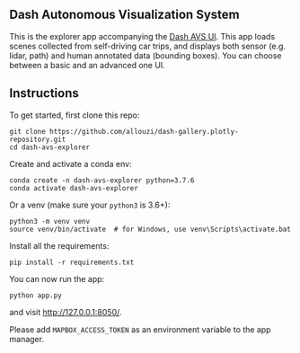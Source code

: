## Dash Autonomous Visualization System

This is the explorer app accompanying the [Dash AVS UI](https://github.com/plotly/dash-avs-ui). This app loads scenes collected from self-driving car trips, and displays both sensor (e.g. lidar, path) and human annotated data (bounding boxes). You can choose between a basic and an advanced one UI.




## Instructions

To get started, first clone this repo:


```
git clone https://github.com/allouzi/dash-gallery.plotly-repository.git
cd dash-avs-explorer
```


Create and activate a conda env:
```
conda create -n dash-avs-explorer python=3.7.6
conda activate dash-avs-explorer
```

Or a venv (make sure your `python3` is 3.6+):
```
python3 -m venv venv
source venv/bin/activate  # for Windows, use venv\Scripts\activate.bat
```

Install all the requirements:

```
pip install -r requirements.txt
```

You can now run the app:
```
python app.py
```

and visit http://127.0.0.1:8050/.


Please add `MAPBOX_ACCESS_TOKEN` as an environment variable to the app manager.
